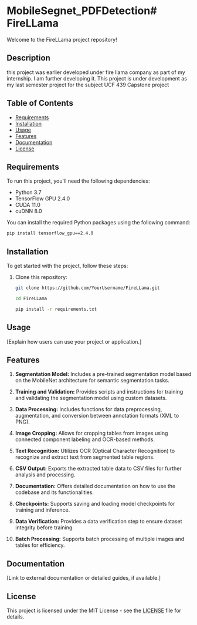 # MobileSegnet_PDFDetection# FireLLama

Welcome to the FireLLama project repository!

## Description
this project was earlier developed under fire llama company as part of my internship. I am further developing it.
This project is under development as my last semester project for the subject UCF 439 Capstone project  

## Table of Contents
- [Requirements](#Requirements)
- [Installation](#installation)
- [Usage](#usage)
- [Features](#features)
- [Documentation](#documentation)
- [License](#license)

## Requirements

To run this project, you'll need the following dependencies:

- Python 3.7
- TensorFlow GPU 2.4.0
- CUDA 11.0
- cuDNN 8.0

You can install the required Python packages using the following command:

```bash
pip install tensorflow_gpu==2.4.0
```


## Installation
To get started with the project, follow these steps:

1. Clone this repository:

   ```bash
   git clone https://github.com/YourUsername/FireLLama.git
   ```
   ```bash
   cd FireLLama
   ```
   ```bash  
   pip install -r requirements.txt
   ```
## Usage

[Explain how users can use your project or application.]

## Features

1. **Segmentation Model:** Includes a pre-trained segmentation model based on the MobileNet architecture for semantic segmentation tasks.

2. **Training and Validation:** Provides scripts and instructions for training and validating the segmentation model using custom datasets.

3. **Data Processing:** Includes functions for data preprocessing, augmentation, and conversion between annotation formats (XML to PNG).

4. **Image Cropping:** Allows for cropping tables from images using connected component labeling and OCR-based methods.

5. **Text Recognition:** Utilizes OCR (Optical Character Recognition) to recognize and extract text from segmented table regions.

6. **CSV Output:** Exports the extracted table data to CSV files for further analysis and processing.

7. **Documentation:** Offers detailed documentation on how to use the codebase and its functionalities.

8. **Checkpoints:** Supports saving and loading model checkpoints for training and inference.

9. **Data Verification:** Provides a data verification step to ensure dataset integrity before training.

10. **Batch Processing:** Supports batch processing of multiple images and tables for efficiency.


## Documentation

[Link to external documentation or detailed guides, if available.]


## License

This project is licensed under the MIT License - see the [LICENSE](LICENSE) file for details.

